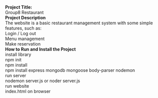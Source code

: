 **Project Title:**  
Group8 Restaurant  
**Project Description**  
The website is a basic restaurant management system with some simple features, such as:  
	Login / Log out  
	Menu management  
	Make reservation  
**How to Run and Install the Project**    
	install library  
		npm init  
		npm install  
		npm install express mongodb mongoose body-parser nodemon  
	run server  
		nodemon server.js or noder server.js  
	run website  
	index.html on browser  
	
